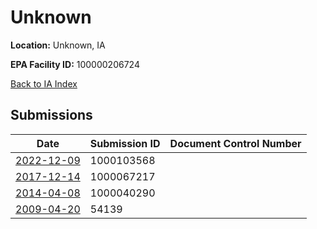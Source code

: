 # Unknown

**Location:** Unknown, IA

**EPA Facility ID:** 100000206724

[Back to IA Index](../../index.md)

## Submissions

| Date | Submission ID | Document Control Number |
|------|--------------|-------------------------|
| [2022-12-09](submissions/1000103568.md) | 1000103568 |  |
| [2017-12-14](submissions/1000067217.md) | 1000067217 |  |
| [2014-04-08](submissions/1000040290.md) | 1000040290 |  |
| [2009-04-20](submissions/54139.md) | 54139 |  |
